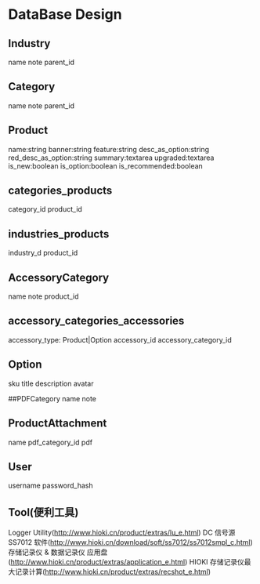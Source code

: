 # DataBase Design


## Industry
name
note
parent_id

## Category
name
note
parent_id

## Product
name:string
banner:string
feature:string
desc_as_option:string
red_desc_as_option:string
summary:textarea
upgraded:textarea
is_new:boolean
is_option:boolean
is_recommended:boolean

## categories_products
category_id
product_id

## industries_products
industry_d
product_id


## AccessoryCategory
name
note
product_id

## accessory_categories_accessories
accessory_type: Product|Option
accessory_id
accessory_category_id

## Option
sku
title
description
avatar


##PDFCategory
name
note

## ProductAttachment
name
pdf_category_id
pdf


## User
username
password_hash


## Tool(便利工具)

Logger Utility(http://www.hioki.cn/product/extras/lu_e.html)
DC 信号源 SS7012 软件(http://www.hioki.cn/download/soft/ss7012/ss7012smpl_c.html)
存储记录仪 & 数据记录仪 应用盘(http://www.hioki.cn/product/extras/application_e.html)
HIOKI 存储记录仪最大记录计算(http://www.hioki.cn/product/extras/recshot_e.html)



